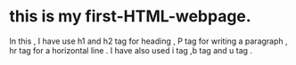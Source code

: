 # this is my first-HTML-webpage. 
In this , I have use h1 and h2 tag for heading , P tag for writing a paragraph , hr tag for a horizontal line . I have also used i tag ,b tag and u tag .
